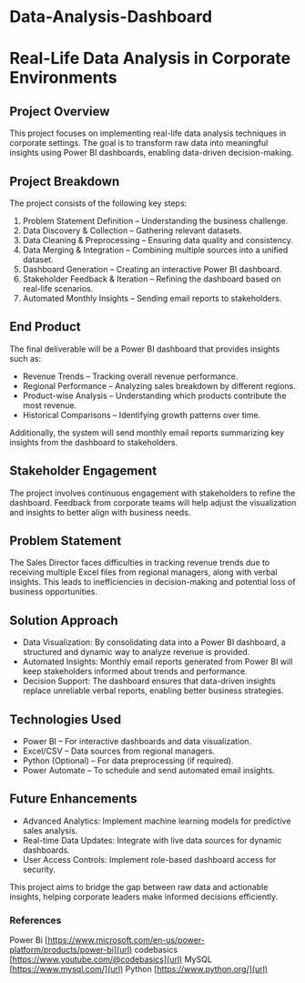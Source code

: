 # Data-Analysis-Dashboard
# Real-Life Data Analysis in Corporate Environments

## Project Overview
This project focuses on implementing real-life data analysis techniques in corporate settings. The goal is to transform raw data into meaningful insights using Power BI dashboards, enabling data-driven decision-making.

## Project Breakdown
The project consists of the following key steps:
1. Problem Statement Definition – Understanding the business challenge.
2. Data Discovery & Collection – Gathering relevant datasets.
3. Data Cleaning & Preprocessing – Ensuring data quality and consistency.
4. Data Merging & Integration – Combining multiple sources into a unified dataset.
5. Dashboard Generation – Creating an interactive Power BI dashboard.
6. Stakeholder Feedback & Iteration – Refining the dashboard based on real-life scenarios.
7. Automated Monthly Insights – Sending email reports to stakeholders.

## End Product
The final deliverable will be a Power BI dashboard that provides insights such as:
- Revenue Trends – Tracking overall revenue performance.
- Regional Performance – Analyzing sales breakdown by different regions.
- Product-wise Analysis – Understanding which products contribute the most revenue.
- Historical Comparisons – Identifying growth patterns over time.

Additionally, the system will send monthly email reports summarizing key insights from the dashboard to stakeholders.

## Stakeholder Engagement
The project involves continuous engagement with stakeholders to refine the dashboard. Feedback from corporate teams will help adjust the visualization and insights to better align with business needs.

## Problem Statement
The Sales Director faces difficulties in tracking revenue trends due to receiving multiple Excel files from regional managers, along with verbal insights. This leads to inefficiencies in decision-making and potential loss of business opportunities.

## Solution Approach
- Data Visualization: By consolidating data into a Power BI dashboard, a structured and dynamic way to analyze revenue is provided.
- Automated Insights: Monthly email reports generated from Power BI will keep stakeholders informed about trends and performance.
- Decision Support: The dashboard ensures that data-driven insights replace unreliable verbal reports, enabling better business strategies.

## Technologies Used
- Power BI – For interactive dashboards and data visualization.
- Excel/CSV – Data sources from regional managers.
- Python (Optional) – For data preprocessing (if required).
- Power Automate – To schedule and send automated email insights.

## Future Enhancements
- Advanced Analytics: Implement machine learning models for predictive sales analysis.
- Real-time Data Updates: Integrate with live data sources for dynamic dashboards.
- User Access Controls: Implement role-based dashboard access for security.

This project aims to bridge the gap between raw data and actionable insights, helping corporate leaders make informed decisions efficiently.

### References

Power Bi [https://www.microsoft.com/en-us/power-platform/products/power-bi](url)
codebasics [https://www.youtube.com/@codebasics](url)
MySQL [https://www.mysql.com/](url)
Python [https://www.python.org/](url)
